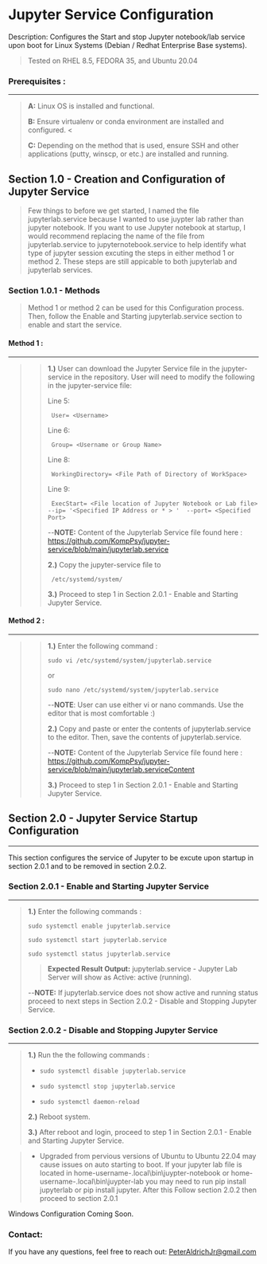 # Jupyter Service Configuration 
Description: Configures the Start and stop Jupyter notebook/lab service upon boot for Linux Systems (Debian / Redhat Enterprise Base systems).
> Tested on RHEL 8.5, FEDORA 35, and Ubuntu 20.04



### Prerequisites :
------------------
>  **A:** Linux OS is installed and functional.
>
>  **B:** Ensure virtualenv or conda environment are installed and configured. <
>
> **C:** Depending on the method that is used, ensure SSH and other applications (putty, winscp, or etc.) are installed and running. 
>

## Section 1.0 - Creation and Configuration of Jupyter Service 
> Few things to before we get started, I named the file jupyterlab.service because I wanted to use juypter lab rather than jupyter notebook.
> If you want to use Jupyter notebook at startup, I would recommend replacing the name of the file from  jupyterlab.service to jupyternotebook.service to help identify 
> what type of jupyter session excuting the steps in either method 1 or method 2. These steps are still appicable to both jupyterlab and jupyterlab services.

### Section 1.0.1 - Methods
>Method 1 or method 2 can be used for this Configuration process. Then, follow the Enable and Starting jupyterlab.service section to enable and start the service.

 #### Method 1 : 
---------

>> **1.)** User can download the Jupyter Service file in the jupyter-service in the repository. User will need to modify the following in the jupyter-service file:
>>>
>> Line 5:
>>>
>>      User= <Username>
>>>
>> Line 6:
>>>
>>      Group= <Username or Group Name>
>>>
>> Line 8:     
>>>
>>      WorkingDirectory= <File Path of Directory of WorkSpace>
>>>
>> Line 9:     
>>>
>>      ExecStart= <File location of Jupyter Notebook or Lab file> --ip= '<Specified IP Address or * > '  --port= <Specified Port>
>>>
>> --**NOTE:** Content of the Jupyterlab Service file found here : https://github.com/KompPsy/jupyter-service/blob/main/jupyterlab.service
>>>
>> **2.)** Copy the jupyter-service file to
>>>
>>      /etc/systemd/system/
>>>
>> **3.)** Proceed to step 1 in Section 2.0.1 - Enable and Starting Jupyter Service.
      
 #### Method 2 :
---------

>> **1.)** Enter the following command :
>>>
>>     sudo vi /etc/systemd/system/jupyterlab.service
>>>
>> or
>>>
>>     sudo nano /etc/systemd/system/jupyterlab.service 
>>>
>> --**NOTE**: User can use either vi or nano commands. Use the editor that is most comfortable :)
>>> 
>> **2.)** Copy and paste or enter the contents of jupyterlab.service to the editor. Then, save the contents of jupyterlab.service.
>>>
>> --**NOTE:** Content of the Jupyterlab Service file found here : https://github.com/KompPsy/jupyter-service/blob/main/jupyterlab.serviceContent
>>>
>> **3.)** Proceed to step 1 in Section 2.0.1 - Enable and Starting Jupyter Service.
      
## Section 2.0 - Jupyter Service Startup Configuration
---------------------------------------
This section configures the service of Jupyter to be excute upon startup in section 2.0.1 and to be removed in section 2.0.2. 
      
### Section 2.0.1 - Enable and Starting Jupyter Service 
---------------------------------------
      
> **1.)** Enter the following commands :
>>
>     sudo systemctl enable jupyterlab.service
>>
>     sudo systemctl start jupyterlab.service
>>
>     sudo systemctl status jupyterlab.service
>>
>> **__Expected Result Output:__** jupyterlab.service - Jupyter Lab Server will show as Active: active (running).
>> 
> --**NOTE:** If jupyterlab.service does not show active and running status proceed to next steps in Section 2.0.2 - Disable and Stopping Jupyter Service.
>>
### Section 2.0.2 - Disable and Stopping Jupyter Service 
---------------------------------------
> **1.)** Run the the following commands :
>>
> -     sudo systemctl disable jupyterlab.service
> -     sudo systemctl stop jupyterlab.service
> -     sudo systemctl daemon-reload
>>
> **2.)** Reboot system.
>>
> **3.)** After reboot and login, proceed to step 1 in Section 2.0.1 - Enable and Starting Jupyter Service.
>>

 >- Upgraded from pervious versions of Ubuntu to Ubuntu 22.04 may cause issues on auto starting to boot. If your jupyter lab file is located in home\-username-\.local\bin\juypter-notebook or home\-username-\.local\bin\juypter-lab you may need to run pip install jupyterlab or pip install jupyter. After this Follow section 2.0.2 then proceed to section 2.0.1
 
 Windows Configuration Coming Soon.
      
### Contact:
If you have any questions, feel free to reach out:
      PeterAldrichJr@gmail.com


